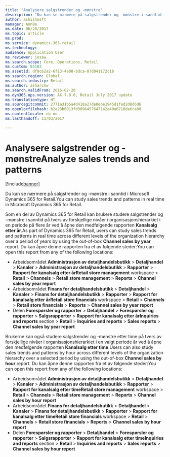 ```yaml
---
title: "Analysere salgstrender og -mønstre"
description: "Du kan se nærmere på salgstrender og -mønstre i sanntid i Microsoft Dynamics 365 for Retail."
author: ashishmsft
manager: AnnBe
ms.date: 06/20/2017
ms.topic: article
ms.prod: 
ms.service: dynamics-365-retail
ms.technology: 
audience: Application User
ms.reviewer: josaw
ms.search.scope: Core, Operations, Retail
ms.custom: 85183
ms.assetid: df9c62a2-6f13-4a08-bdca-07d041172c1b
ms.search.region: Global
ms.search.industry: Retail
ms.author: asharchw
ms.search.validFrom: 2016-02-28
ms.dyn365.ops.version: AX 7.0.0, Retail July 2017 update
ms.translationtype: HT
ms.sourcegitcommit: 2771a31b5a4d418a27de0ebe1945d1fed2d8d6d6
ms.openlocfilehash: b2a23b6013fd9096457647142a40a6710da6ca88
ms.contentlocale: nb-no
ms.lasthandoff: 11/03/2017

---
```


# <a name="analyze-sales-trends-and-patterns"></a><span data-ttu-id="6b663-103">Analysere salgstrender og -mønstre</span><span class="sxs-lookup"><span data-stu-id="6b663-103">Analyze sales trends and patterns</span></span>

[!include[banner](includes/banner.md)]


<span data-ttu-id="6b663-104">Du kan se nærmere på salgstrender og -mønstre i sanntid i Microsoft Dynamics 365 for Retail.</span><span class="sxs-lookup"><span data-stu-id="6b663-104">You can study sales trends and patterns in real time in Microsoft Dynamics 365 for Retail.</span></span>

<span data-ttu-id="6b663-105">Som en del av Dynamics 365 for Retail kan brukere studere salgstrender og -mønstre i sanntid på tvers av forskjellige nivåer i organisasjonshierarkiet i en periode på flere år ved å åpne den medfølgende rapporten **Kanalsalg etter år**.</span><span class="sxs-lookup"><span data-stu-id="6b663-105">As part of Dynamics 365 for Retail, users can study sales trends and patterns in real time across different levels of the organization hierarchy over a period of years by using the out-of-box **Channel sales by year** report.</span></span> <span data-ttu-id="6b663-106">Du kan åpne denne rapporten fra et av følgende steder:</span><span class="sxs-lookup"><span data-stu-id="6b663-106">You can open this report from any of the following locations:</span></span>

-   <span data-ttu-id="6b663-107">Arbeidsområdet **Administrasjon av detaljhandelsbutikk** &gt; **Detaljhandel** &gt; **Kanaler** &gt; **Administrasjon av detaljhandelsbutikk** &gt; **Rapporter** &gt; **Rapport for kanalsalg etter år**</span><span class="sxs-lookup"><span data-stu-id="6b663-107">**Retail store management** workspace &gt; **Retail** &gt; **Channels** &gt; **Retail store management** &gt; **Reports** &gt; **Channel sales by year report**</span></span>
-   <span data-ttu-id="6b663-108">Arbeidsområdet **Finans for detaljhandelsbutikk** &gt; **Detaljhandel** &gt; **Kanaler** &gt; **Finans for detaljhandelsbutikk** &gt; **Rapporter** &gt; **Rapport for kanalsalg etter år**</span><span class="sxs-lookup"><span data-stu-id="6b663-108">**Retail store financials** workspace &gt; **Retail** &gt; **Channels** &gt; **Retail store financials** &gt; **Reports** &gt; **Channel sales by year report**</span></span>
-   <span data-ttu-id="6b663-109">Delen **Forespørsler og rapporter** &gt; **Detaljhandel** &gt; **Forespørsler og rapporter** &gt; **Salgsrapporter** &gt; **Rapport for kanalsalg etter år**</span><span class="sxs-lookup"><span data-stu-id="6b663-109">**Inquiries and reports** section &gt; **Retail** &gt; **Inquiries and reports** &gt; **Sales reports** &gt; **Channel sales by year report**</span></span>

<span data-ttu-id="6b663-110">Brukerne kan også studere salgstrender og -mønstre etter time på tvers av forskjellige nivåer i organisasjonshierarkiet i en valgt periode år ved å åpne den medfølgende rapporten **Kanalsalg etter time**.</span><span class="sxs-lookup"><span data-stu-id="6b663-110">Users can also study sales trends and patterns by hour across different levels of the organization hierarchy over a selected period by using the out-of-box **Channel sales by hour** report.</span></span> <span data-ttu-id="6b663-111">Du kan åpne denne rapporten fra et av følgende steder:</span><span class="sxs-lookup"><span data-stu-id="6b663-111">You can open this report from any of the following locations:</span></span>

-   <span data-ttu-id="6b663-112">Arbeidsområdet **Administrasjon av detaljhandelsbutikk** &gt; **Detaljhandel** &gt; **Kanaler** &gt; **Administrasjon av detaljhandelsbutikk** &gt; **Rapporter** &gt; **Rapport for kanalsalg etter time**</span><span class="sxs-lookup"><span data-stu-id="6b663-112">**Retail store management** workspace &gt; **Retail** &gt; **Channels** &gt; **Retail store management** &gt; **Reports** &gt; **Channel sales by hour report**</span></span>
-   <span data-ttu-id="6b663-113">Arbeidsområdet **Finans for detaljhandelsbutikk** &gt; **Detaljhandel** &gt; **Kanaler** &gt; **Finans for detaljhandelsbutikk** &gt; **Rapporter** &gt; **Rapport for kanalsalg etter time**</span><span class="sxs-lookup"><span data-stu-id="6b663-113">**Retail store financials** workspace &gt; **Retail** &gt; **Channels** &gt; **Retail store financials** &gt; **Reports** &gt; **Channel sales by hour report**</span></span>
-   <span data-ttu-id="6b663-114">Delen **Forespørsler og rapporter** &gt; **Detaljhandel** &gt; **Forespørsler og rapporter** &gt; **Salgsrapporter** &gt; **Rapport for kanalsalg etter time**</span><span class="sxs-lookup"><span data-stu-id="6b663-114">**Inquiries and reports** section &gt; **Retail** &gt; **Inquiries and reports** &gt; **Sales reports** &gt; **Channel sales by hour report**</span></span>



